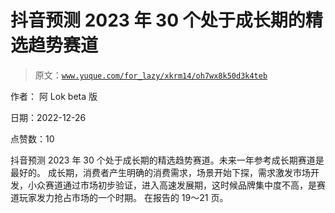 # 抖音预测 2023 年 30 个处于成长期的精选趋势赛道

> 原文：[`www.yuque.com/for_lazy/xkrm14/oh7wx8k50d3k4teb`](https://www.yuque.com/for_lazy/xkrm14/oh7wx8k50d3k4teb)



作者： 阿 Lok beta 版 

日期：2022-12-26 

点赞数：10 

抖音预测 2023 年 30 个处于成长期的精选趋势赛道。未来一年参考成长期赛道是最好的。 成长期，消费者产生明确的消费需求，场景开始下探，需求激发市场开发，小众赛道通过市场初步验证，进入高速发展期，这时候品牌集中度不高，是赛道玩家发力抢占市场的一个时期。 在报告的 19～21 页。 

